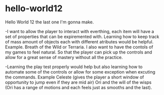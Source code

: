 # hello-world12
Hello World 12 the last one I'm gonna make.
  
  -I want to allow the player to interact with everthing, each item will have a set of properties that can be expiremented with.
Learning how to keep track of mass amount of objects each with different atributes would be helpful.
Example. Breath of the Wild or Terraria.
I also want to have the contols of my games to feel natural. So that the player can pick up the controls and allow for a great sense of mastery without all the practice.
  
  -Learning the play test properly would help but also learning how to automate some of the controls or allow for some exception when excuting the commands.
Example Celeste (gives the player a short window of opportunity to jump even if they are mid air) Ori and the will of the wisps (Ori has a range of motions and each feels just as smooths and the last).

